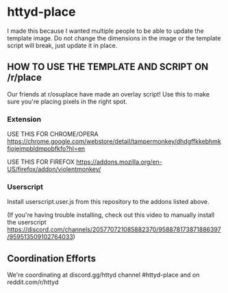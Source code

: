# httyd-place

I made this because I wanted multiple people to be able to update the template image. Do not change the dimensions in the image or the template script will break, just update it in place.

## HOW TO USE THE TEMPLATE AND SCRIPT ON /r/place
Our friends at r/osuplace have made an overlay script! Use this to make sure you're placing pixels in the right spot.

### Extension

USE THIS FOR CHROME/OPERA
https://chrome.google.com/webstore/detail/tampermonkey/dhdgffkkebhmkfjojejmpbldmpobfkfo?hl=en

USE THIS FOR FIREFOX
https://addons.mozilla.org/en-US/firefox/addon/violentmonkey/

### Userscript

Install userscript.user.js from this repository to the addons listed above.

(If you're having trouble installing, check out this video to manually install the userscript https://discord.com/channels/205770721085882370/958878173871886397/959513509102764033)

## Coordination Efforts

We're coordinating at discord.gg/httyd channel #httyd-place and on reddit.com/r/httyd
